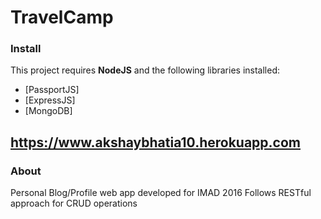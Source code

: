 # TravelCamp

### Install

This project requires **NodeJS** and the following libraries installed:

- [PassportJS]
- [ExpressJS]
- [MongoDB]

## https://www.akshaybhatia10.herokuapp.com


### About

 Personal Blog/Profile web app developed for IMAD 2016
 Follows RESTful approach for CRUD operations

